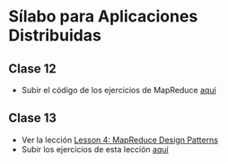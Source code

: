 # Sílabo para Aplicaciones Distribuidas

## Clase 12
* Subir el código de los ejercicios de MapReduce [aquí](https://classroom.github.com/assignment-invitations/e1ccfa27e7842039a2d6accd29364552)

## Clase 13
* Ver la lección [Lesson 4: MapReduce Design Patterns](https://classroom.udacity.com/courses/ud617/lessons/713848763/concepts/7197487560923)
* Subir los ejercicios de esta lección [aquí](https://classroom.github.com/assignment-invitations/6d32ed38e2a2323b7a38ac06c601b9ff)